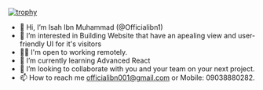 [![trophy](https://github-profile-trophy.vercel.app/Officialibn1=ryo-ma&theme=onedark)](https://github.com/ryo-ma/github-profile-trophy)

- 👋 Hi, I’m Isah Ibn Muhammad (@Officialibn1)
- 👀 I’m interested in Building Website that have an apealing view and user-friendly UI for it's visitors
- 👨‍💻 I'm open to working remotely.
- 🌱 I’m currently learning Advanced React 
- 💞️ I’m looking to collaborate with you and your team on your next project. 
- 📫 How to reach me officialibn001@gmail.com or Mobile: 09038880282.

<!---
Officialibn1/Officialibn1 is a ✨ special ✨ repository because its `README.md` (this file) appears on your GitHub profile.
You can click the Preview link to take a look at your changes.
--->
